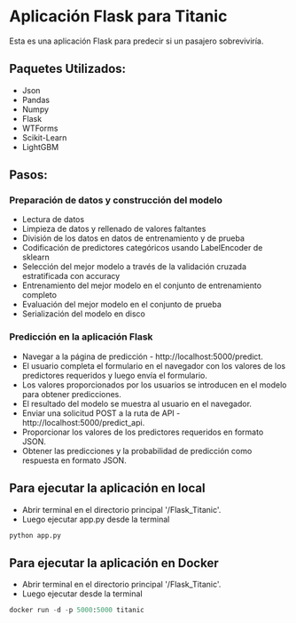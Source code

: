 # Aplicación Flask para Titanic

Esta es una aplicación Flask para predecir si un pasajero sobreviviría.

## Paquetes Utilizados:

- Json
- Pandas
- Numpy
- Flask
- WTForms
- Scikit-Learn
- LightGBM

## Pasos:

### Preparación de datos y construcción del modelo

- Lectura de datos
- Limpieza de datos y rellenado de valores faltantes
- División de los datos en datos de entrenamiento y de prueba
- Codificación de predictores categóricos usando LabelEncoder de sklearn
- Selección del mejor modelo a través de la validación cruzada estratificada con accuracy
- Entrenamiento del mejor modelo en el conjunto de entrenamiento completo
- Evaluación del mejor modelo en el conjunto de prueba
- Serialización del modelo en disco

### Predicción en la aplicación Flask

- Navegar a la página de predicción - http://localhost:5000/predict.
- El usuario completa el formulario en el navegador con los valores de los predictores requeridos y luego envía el formulario.
- Los valores proporcionados por los usuarios se introducen en el modelo para obtener predicciones.
- El resultado del modelo se muestra al usuario en el navegador.
- Enviar una solicitud POST a la ruta de API - http://localhost:5000/predict_api.
- Proporcionar los valores de los predictores requeridos en formato JSON.
- Obtener las predicciones y la probabilidad de predicción como respuesta en formato JSON.

## Para ejecutar la aplicación en local

- Abrir terminal en el directorio principal '/Flask_Titanic'.
- Luego ejecutar app.py desde la terminal

```python
python app.py
```

## Para ejecutar la aplicación en Docker

- Abrir terminal en el directorio principal '/Flask_Titanic'.
- Luego ejecutar desde la terminal

```python
docker run -d -p 5000:5000 titanic
```
